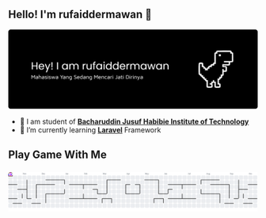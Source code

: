 ## Hello! I'm rufaiddermawan 👋

![rufaiddermawan](img/github-header-banner.png)
<!--
**rufaiddermawan/rufaiddermawan** is a ✨ _special_ ✨ repository because its `README.md` (this file) appears on your GitHub profile.

Here are some ideas to get you started:

- 🔭 I’m currently working on ...
- 🌱 I’m currently learning [**Laravel**](https)
- 👯 I’m looking to collaborate on ...
- 🤔 I’m looking for help with ...
- 💬 Ask me about ...
- 📫 How to reach me: ...
- 😄 Pronouns: ...
- ⚡ Fun fact: ...
-->
- 🔭 I am student of [**Bacharuddin Jusuf Habibie Institute of Technology**](https://ith.ac.id)
- 🌱 I’m currently learning [**Laravel**](https://laraver.com) Framework

<h2 align="left">Play Game With Me</h2>

###

<picture>
  <source media="(prefers-color-scheme: dark)" srcset="https://raw.githubusercontent.com/rufaiddermawan/rufaiddermawan/output/pacman-contribution-graph-dark.svg">
  <source media="(prefers-color-scheme: light)" srcset="https://raw.githubusercontent.com/rufaiddermawan/rufaiddermawan/output/pacman-contribution-graph.svg">
  <img alt="pacman contribution graph" src="https://raw.githubusercontent.com/rufaiddermawan/rufaiddermawan/output/pacman-contribution-graph.svg">
</picture>

###